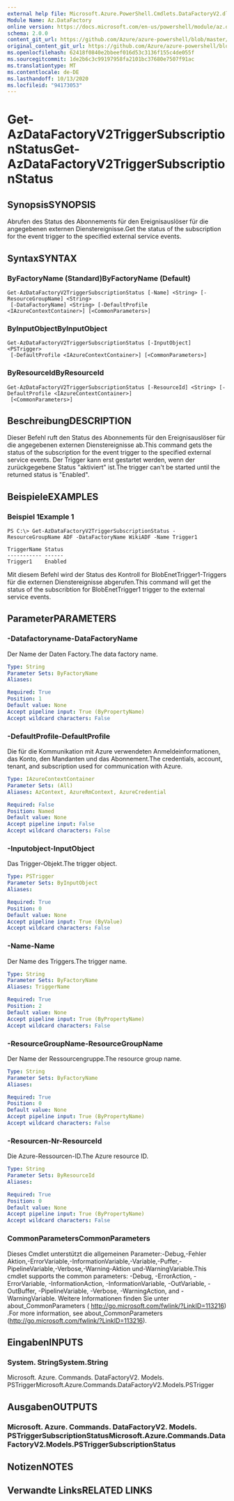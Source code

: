 ```yaml
---
external help file: Microsoft.Azure.PowerShell.Cmdlets.DataFactoryV2.dll-Help.xml
Module Name: Az.DataFactory
online version: https://docs.microsoft.com/en-us/powershell/module/az.datafactory/get-azdatafactoryv2triggersubscriptionstatus
schema: 2.0.0
content_git_url: https://github.com/Azure/azure-powershell/blob/master/src/DataFactory/DataFactoryV2/help/Get-AzDataFactoryV2TriggerSubscriptionStatus.md
original_content_git_url: https://github.com/Azure/azure-powershell/blob/master/src/DataFactory/DataFactoryV2/help/Get-AzDataFactoryV2TriggerSubscriptionStatus.md
ms.openlocfilehash: 62418f0840e2bbeef016d53c3136f155c4de055f
ms.sourcegitcommit: 1de2b6c3c99197958fa2101bc37680e7507f91ac
ms.translationtype: MT
ms.contentlocale: de-DE
ms.lasthandoff: 10/13/2020
ms.locfileid: "94173053"
---
```

# <span data-ttu-id="78f96-101">Get-AzDataFactoryV2TriggerSubscriptionStatus</span><span class="sxs-lookup"><span data-stu-id="78f96-101">Get-AzDataFactoryV2TriggerSubscriptionStatus</span></span>

## <span data-ttu-id="78f96-102">Synopsis</span><span class="sxs-lookup"><span data-stu-id="78f96-102">SYNOPSIS</span></span>
<span data-ttu-id="78f96-103">Abrufen des Status des Abonnements für den Ereignisauslöser für die angegebenen externen Dienstereignisse.</span><span class="sxs-lookup"><span data-stu-id="78f96-103">Get the status of the subscription for the event trigger to the specified external service events.</span></span>

## <span data-ttu-id="78f96-104">Syntax</span><span class="sxs-lookup"><span data-stu-id="78f96-104">SYNTAX</span></span>

### <span data-ttu-id="78f96-105">ByFactoryName (Standard)</span><span class="sxs-lookup"><span data-stu-id="78f96-105">ByFactoryName (Default)</span></span>
```
Get-AzDataFactoryV2TriggerSubscriptionStatus [-Name] <String> [-ResourceGroupName] <String>
 [-DataFactoryName] <String> [-DefaultProfile <IAzureContextContainer>] [<CommonParameters>]
```

### <span data-ttu-id="78f96-106">ByInputObject</span><span class="sxs-lookup"><span data-stu-id="78f96-106">ByInputObject</span></span>
```
Get-AzDataFactoryV2TriggerSubscriptionStatus [-InputObject] <PSTrigger>
 [-DefaultProfile <IAzureContextContainer>] [<CommonParameters>]
```

### <span data-ttu-id="78f96-107">ByResourceId</span><span class="sxs-lookup"><span data-stu-id="78f96-107">ByResourceId</span></span>
```
Get-AzDataFactoryV2TriggerSubscriptionStatus [-ResourceId] <String> [-DefaultProfile <IAzureContextContainer>]
 [<CommonParameters>]
```

## <span data-ttu-id="78f96-108">Beschreibung</span><span class="sxs-lookup"><span data-stu-id="78f96-108">DESCRIPTION</span></span>
<span data-ttu-id="78f96-109">Dieser Befehl ruft den Status des Abonnements für den Ereignisauslöser für die angegebenen externen Dienstereignisse ab.</span><span class="sxs-lookup"><span data-stu-id="78f96-109">This command gets the status of the subscription for the event trigger to the specified external service events.</span></span> <span data-ttu-id="78f96-110">Der Trigger kann erst gestartet werden, wenn der zurückgegebene Status "aktiviert" ist.</span><span class="sxs-lookup"><span data-stu-id="78f96-110">The trigger can't be started until the returned status is "Enabled".</span></span>

## <span data-ttu-id="78f96-111">Beispiele</span><span class="sxs-lookup"><span data-stu-id="78f96-111">EXAMPLES</span></span>

### <span data-ttu-id="78f96-112">Beispiel 1</span><span class="sxs-lookup"><span data-stu-id="78f96-112">Example 1</span></span>
```
PS C:\> Get-AzDataFactoryV2TriggerSubscriptionStatus -ResourceGroupName ADF -DataFactoryName WikiADF -Name Trigger1

TriggerName Status
----------- ------
Trigger1    Enabled
```

<span data-ttu-id="78f96-113">Mit diesem Befehl wird der Status des Kontroll for BlobEnetTrigger1-Triggers für die externen Dienstereignisse abgerufen.</span><span class="sxs-lookup"><span data-stu-id="78f96-113">This command will get the status of the subscribtion for BlobEnetTrigger1 trigger to the external service events.</span></span>

## <span data-ttu-id="78f96-114">Parameter</span><span class="sxs-lookup"><span data-stu-id="78f96-114">PARAMETERS</span></span>

### <span data-ttu-id="78f96-115">-Datafactoryname</span><span class="sxs-lookup"><span data-stu-id="78f96-115">-DataFactoryName</span></span>
<span data-ttu-id="78f96-116">Der Name der Daten Factory.</span><span class="sxs-lookup"><span data-stu-id="78f96-116">The data factory name.</span></span>

```yaml
Type: String
Parameter Sets: ByFactoryName
Aliases: 

Required: True
Position: 1
Default value: None
Accept pipeline input: True (ByPropertyName)
Accept wildcard characters: False
```

### <span data-ttu-id="78f96-117">-DefaultProfile</span><span class="sxs-lookup"><span data-stu-id="78f96-117">-DefaultProfile</span></span>
<span data-ttu-id="78f96-118">Die für die Kommunikation mit Azure verwendeten Anmeldeinformationen, das Konto, den Mandanten und das Abonnement.</span><span class="sxs-lookup"><span data-stu-id="78f96-118">The credentials, account, tenant, and subscription used for communication with Azure.</span></span>

```yaml
Type: IAzureContextContainer
Parameter Sets: (All)
Aliases: AzContext, AzureRmContext, AzureCredential

Required: False
Position: Named
Default value: None
Accept pipeline input: False
Accept wildcard characters: False
```

### <span data-ttu-id="78f96-119">-Inputobject</span><span class="sxs-lookup"><span data-stu-id="78f96-119">-InputObject</span></span>
<span data-ttu-id="78f96-120">Das Trigger-Objekt.</span><span class="sxs-lookup"><span data-stu-id="78f96-120">The trigger object.</span></span>

```yaml
Type: PSTrigger
Parameter Sets: ByInputObject
Aliases: 

Required: True
Position: 0
Default value: None
Accept pipeline input: True (ByValue)
Accept wildcard characters: False
```

### <span data-ttu-id="78f96-121">-Name</span><span class="sxs-lookup"><span data-stu-id="78f96-121">-Name</span></span>
<span data-ttu-id="78f96-122">Der Name des Triggers.</span><span class="sxs-lookup"><span data-stu-id="78f96-122">The trigger name.</span></span>

```yaml
Type: String
Parameter Sets: ByFactoryName
Aliases: TriggerName

Required: True
Position: 2
Default value: None
Accept pipeline input: True (ByPropertyName)
Accept wildcard characters: False
```

### <span data-ttu-id="78f96-123">-ResourceGroupName</span><span class="sxs-lookup"><span data-stu-id="78f96-123">-ResourceGroupName</span></span>
<span data-ttu-id="78f96-124">Der Name der Ressourcengruppe.</span><span class="sxs-lookup"><span data-stu-id="78f96-124">The resource group name.</span></span>

```yaml
Type: String
Parameter Sets: ByFactoryName
Aliases: 

Required: True
Position: 0
Default value: None
Accept pipeline input: True (ByPropertyName)
Accept wildcard characters: False
```

### <span data-ttu-id="78f96-125">-Resourcen-Nr</span><span class="sxs-lookup"><span data-stu-id="78f96-125">-ResourceId</span></span>
<span data-ttu-id="78f96-126">Die Azure-Ressourcen-ID.</span><span class="sxs-lookup"><span data-stu-id="78f96-126">The Azure resource ID.</span></span>

```yaml
Type: String
Parameter Sets: ByResourceId
Aliases: 

Required: True
Position: 0
Default value: None
Accept pipeline input: True (ByPropertyName)
Accept wildcard characters: False
```

### <span data-ttu-id="78f96-127">CommonParameters</span><span class="sxs-lookup"><span data-stu-id="78f96-127">CommonParameters</span></span>
<span data-ttu-id="78f96-128">Dieses Cmdlet unterstützt die allgemeinen Parameter:-Debug,-Fehler Aktion,-ErrorVariable,-InformationVariable,-Variable,-Puffer,-PipelineVariable,-Verbose,-Warning-Aktion und-WarningVariable.</span><span class="sxs-lookup"><span data-stu-id="78f96-128">This cmdlet supports the common parameters: -Debug, -ErrorAction, -ErrorVariable, -InformationAction, -InformationVariable, -OutVariable, -OutBuffer, -PipelineVariable, -Verbose, -WarningAction, and -WarningVariable.</span></span> <span data-ttu-id="78f96-129">Weitere Informationen finden Sie unter about_CommonParameters ( http://go.microsoft.com/fwlink/?LinkID=113216) .</span><span class="sxs-lookup"><span data-stu-id="78f96-129">For more information, see about_CommonParameters (http://go.microsoft.com/fwlink/?LinkID=113216).</span></span>

## <span data-ttu-id="78f96-130">Eingaben</span><span class="sxs-lookup"><span data-stu-id="78f96-130">INPUTS</span></span>

### <span data-ttu-id="78f96-131">System. String</span><span class="sxs-lookup"><span data-stu-id="78f96-131">System.String</span></span>
<span data-ttu-id="78f96-132">Microsoft. Azure. Commands. DataFactoryV2. Models. PSTrigger</span><span class="sxs-lookup"><span data-stu-id="78f96-132">Microsoft.Azure.Commands.DataFactoryV2.Models.PSTrigger</span></span>

## <span data-ttu-id="78f96-133">Ausgaben</span><span class="sxs-lookup"><span data-stu-id="78f96-133">OUTPUTS</span></span>

### <span data-ttu-id="78f96-134">Microsoft. Azure. Commands. DataFactoryV2. Models. PSTriggerSubscriptionStatus</span><span class="sxs-lookup"><span data-stu-id="78f96-134">Microsoft.Azure.Commands.DataFactoryV2.Models.PSTriggerSubscriptionStatus</span></span>

## <span data-ttu-id="78f96-135">Notizen</span><span class="sxs-lookup"><span data-stu-id="78f96-135">NOTES</span></span>

## <span data-ttu-id="78f96-136">Verwandte Links</span><span class="sxs-lookup"><span data-stu-id="78f96-136">RELATED LINKS</span></span>

